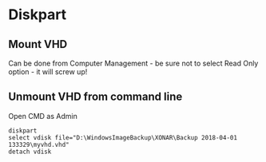 # Diskpart

## Mount VHD

Can be done from Computer Management - be sure not to select Read Only option - it will screw up!

## Unmount VHD from command line

Open CMD as Admin
```
diskpart
select vdisk file="D:\WindowsImageBackup\XONAR\Backup 2018-04-01 133329\myvhd.vhd"
detach vdisk
```

